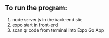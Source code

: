 ## To run the program:
1.  node server.js in the back-end site
2.  expo start in front-end
3.  scan qr code from terminal into Expo Go App

